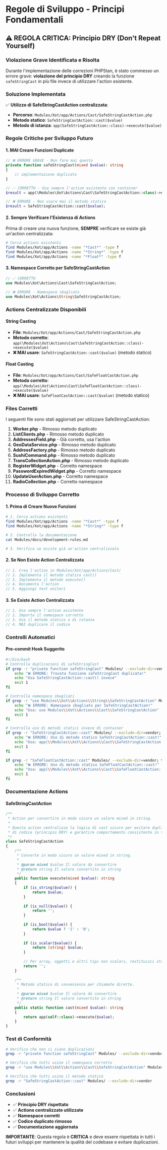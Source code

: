 # Regole di Sviluppo - Principi Fondamentali

## ⚠️ **REGOLA CRITICA: Principio DRY (Don't Repeat Yourself)**

### **Violazione Grave Identificata e Risolta**

Durante l'implementazione delle correzioni PHPStan, è stato commesso un errore grave: **violazione del principio DRY** creando la funzione `safeStringCast` in più file invece di utilizzare l'action esistente.

### **Soluzione Implementata**

✅ **Utilizzo di SafeStringCastAction centralizzata**:
- **Percorso**: `Modules/Xot/app/Actions/Cast/SafeStringCastAction.php`
- **Metodo statico**: `SafeStringCastAction::cast($value)`
- **Metodo di istanza**: `app(SafeStringCastAction::class)->execute($value)`

### **Regole Critiche per Sviluppo Futuro**

#### **1. MAI Creare Funzioni Duplicate**

```php
// ❌ ERRORE GRAVE - Non fare mai questo
private function safeStringCast(mixed $value): string
{
    // implementazione duplicata
}

// ✅ CORRETTO - Usa sempre l'action esistente con container
$result = app(\Modules\Xot\Actions\Cast\SafeStringCastAction::class)->execute($value);

// ❌ ERRORE - Non usare mai il metodo statico
$result = SafeStringCastAction::cast($value);
```

#### **2. Sempre Verificare l'Esistenza di Actions**

Prima di creare una nuova funzione, **SEMPRE** verificare se esiste già un'action centralizzata:

```bash
# Cerca actions esistenti
find Modules/Xot/app/Actions -name "*Cast*" -type f
find Modules/Xot/app/Actions -name "*String*" -type f
find Modules/Xot/app/Actions -name "*Float*" -type f
```

#### **3. Namespace Corretto per SafeStringCastAction**

```php
// ✅ CORRETTO
use Modules\Xot\Actions\Cast\SafeStringCastAction;

// ❌ ERRORE - Namespace sbagliato
use Modules\Xot\Actions\String\SafeStringCastAction;
```

### **Actions Centralizzate Disponibili**

#### **String Casting**
- **File**: `Modules/Xot/app/Actions/Cast/SafeStringCastAction.php`
- **Metodo corretto**: `app(\Modules\Xot\Actions\Cast\SafeStringCastAction::class)->execute($value)`
- **❌ MAI usare**: `SafeStringCastAction::cast($value)` (metodo statico)

#### **Float Casting**
- **File**: `Modules/Xot/app/Actions/Cast/SafeFloatCastAction.php`
- **Metodo corretto**: `app(\Modules\Xot\Actions\Cast\SafeFloatCastAction::class)->execute($value)`
- **❌ MAI usare**: `SafeFloatCastAction::cast($value)` (metodo statico)

### **Files Corretti**

I seguenti file sono stati aggiornati per utilizzare SafeStringCastAction:

1. **Worker.php** - Rimosso metodo duplicato
2. **ListClients.php** - Rimosso metodo duplicato  
3. **AddressesField.php** - Già corretto, usa l'action
4. **GeoDataService.php** - Rimosso metodo duplicato
5. **AddressFactory.php** - Rimosso metodo duplicato
6. **SushiCommand.php** - Rimosso metodo duplicato
7. **TransCollectionAction.php** - Rimosso metodo duplicato
8. **RegisterWidget.php** - Corretto namespace
9. **PasswordExpiredWidget.php** - Corretto namespace
10. **UpdateUserAction.php** - Corretto namespace
11. **RadioCollection.php** - Corretto namespace

### **Processo di Sviluppo Corretto**

#### **1. Prima di Creare Nuove Funzioni**

```bash
# 1. Cerca actions esistenti
find Modules/Xot/app/Actions -name "*Cast*" -type f
find Modules/Xot/app/Actions -name "*String*" -type f

# 2. Controlla la documentazione
cat Modules/docs/development-rules.md

# 3. Verifica se esiste già un'action centralizzata
```

#### **2. Se Non Esiste Action Centralizzata**

```php
// 1. Crea l'action in Modules/Xot/app/Actions/Cast/
// 2. Implementa il metodo statico cast()
// 3. Implementa il metodo execute()
// 4. Documenta l'action
// 5. Aggiungi test unitari
```

#### **3. Se Esiste Action Centralizzata**

```php
// 1. Usa sempre l'action esistente
// 2. Importa il namespace corretto
// 3. Usa il metodo statico o di istanza
// 4. MAI duplicare il codice
```

### **Controlli Automatici**

#### **Pre-commit Hook Suggerito**

```bash
#!/bin/bash
# Controlla duplicazioni di safeStringCast
if grep -r "private function safeStringCast" Modules/ --exclude-dir=vendor; then
    echo "❌ ERRORE: Trovata funzione safeStringCast duplicata!"
    echo "Usa SafeStringCastAction::cast() invece"
    exit 1
fi

# Controlla namespace sbagliati
if grep -r "use Modules\\Xot\\Actions\\String\\SafeStringCastAction" Modules/ --exclude-dir=vendor; then
    echo "❌ ERRORE: Namespace sbagliato per SafeStringCastAction!"
    echo "Usa: use Modules\\Xot\\Actions\\Cast\\SafeStringCastAction"
    exit 1
fi

# Controlla uso di metodi statici invece di container
if grep -r "SafeStringCastAction::cast" Modules/ --exclude-dir=vendor; then
    echo "❌ ERRORE: Uso di metodo statico SafeStringCastAction::cast!"
    echo "Usa: app(\\Modules\\Xot\\Actions\\Cast\\SafeStringCastAction::class)->execute()"
    exit 1
fi

if grep -r "SafeFloatCastAction::cast" Modules/ --exclude-dir=vendor; then
    echo "❌ ERRORE: Uso di metodo statico SafeFloatCastAction::cast!"
    echo "Usa: app(\\Modules\\Xot\\Actions\\Cast\\SafeFloatCastAction::class)->execute()"
    exit 1
fi
```

### **Documentazione Actions**

#### **SafeStringCastAction**

```php
/**
 * Action per convertire in modo sicuro un valore mixed in string.
 * 
 * Questa action centralizza la logica di cast sicuro per evitare duplicazioni
 * di codice (principio DRY) e garantire comportamento consistente in tutto il codebase.
 */
class SafeStringCastAction
{
    /**
     * Converte in modo sicuro un valore mixed in string.
     *
     * @param mixed $value Il valore da convertire
     * @return string Il valore convertito in string
     */
    public function execute(mixed $value): string
    {
        if (is_string($value)) {
            return $value;
        }
        
        if (is_null($value)) {
            return '';
        }
        
        if (is_bool($value)) {
            return $value ? '1' : '0';
        }
        
        if (is_scalar($value)) {
            return (string) $value;
        }
        
        // Per array, oggetti e altri tipi non scalari, restituisci stringa vuota
        return '';
    }
    
    /**
     * Metodo statico di convenienza per chiamate dirette.
     *
     * @param mixed $value Il valore da convertire
     * @return string Il valore convertito in string
     */
    public static function cast(mixed $value): string
    {
        return app(self::class)->execute($value);
    }
}
```

### **Test di Conformità**

```bash
# Verifica che non ci siano duplicazioni
grep -r "private function safeStringCast" Modules/ --exclude-dir=vendor

# Verifica che tutti usino il namespace corretto
grep -r "use Modules\\Xot\\Actions\\Cast\\SafeStringCastAction" Modules/ --exclude-dir=vendor

# Verifica che tutti usino il metodo statico
grep -r "SafeStringCastAction::cast" Modules/ --exclude-dir=vendor
```

### **Conclusioni**

- ✅ **Principio DRY rispettato**
- ✅ **Actions centralizzate utilizzate**
- ✅ **Namespace corretti**
- ✅ **Codice duplicato rimosso**
- ✅ **Documentazione aggiornata**

**IMPORTANTE**: Questa regola è **CRITICA** e deve essere rispettata in tutti i futuri sviluppi per mantenere la qualità del codebase e evitare duplicazioni. 